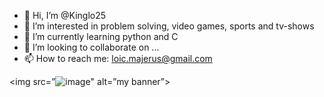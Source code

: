 - 👋 Hi, I’m @Kinglo25
- 👀 I’m interested in problem solving, video games, sports and tv-shows
- 🌱 I’m currently learning python and C
- 💞️ I’m looking to collaborate on ...
- 📫 How to reach me: loic.majerus@gmail.com

<!---
Kinglo25/Kinglo25 is a ✨ special ✨ repository because its `README.md` (this file) appears on your GitHub profile.
You can click the Preview link to take a look at your changes.
--->
<img src=”![image](https://user-images.githubusercontent.com/59590960/205439300-a4891712-3b1b-46df-85a6-b7611b1e2932.png)" alt=”my banner”>
